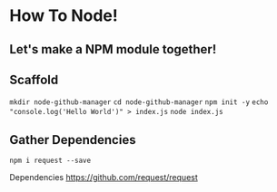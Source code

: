 # How To Node!
## Let's make a NPM module together!

## Scaffold

`mkdir node-github-manager`
`cd node-github-manager`
`npm init -y`
`echo "console.log('Hello World')" > index.js`
`node index.js`

## Gather Dependencies

`npm i request --save`

Dependencies
https://github.com/request/request